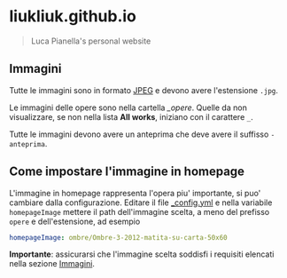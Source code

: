 # liukliuk.github.io

> Luca Pianella's personal website

## Immagini

Tutte le immagini sono in formato [JPEG] e devono avere l'estensione `.jpg`.

Le immagini delle opere sono nella cartella *_opere*.
Quelle da non visualizzare, se non nella lista **All works**, iniziano con il carattere `_`.

Tutte le immagini devono avere un anteprima che deve avere il suffisso `-anteprima`.

## Come impostare l'immagine in homepage

L'immagine in homepage rappresenta l'opera piu' importante, si puo' cambiare dalla
configurazione.
Editare il file [_config.yml] e nella variabile `homepageImage` mettere il path dell'immagine
scelta, a meno del prefisso `opere` e dell'estensione, ad esempio

```yaml
homepageImage: ombre/Ombre-3-2012-matita-su-carta-50x60
```

**Importante**: assicurarsi che l'immagine scelta soddisfi i requisiti elencati nella sezione [Immagini](#immagini).

[JPEG]: https://it.wikipedia.org/wiki/JPEG
[_config.yml]: https://github.com/liukliuk/liukliuk.github.io/blob/master/_config.yml
